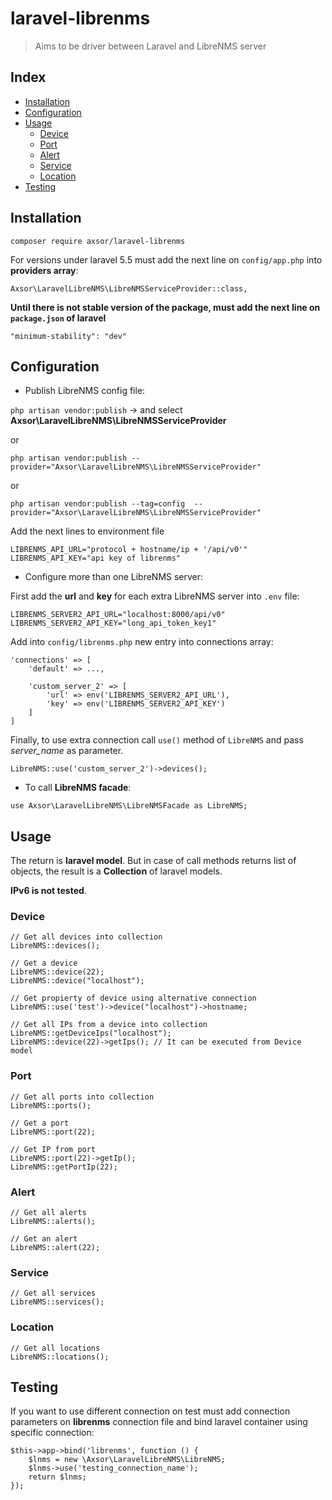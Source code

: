 # laravel-librenms
> Aims to be driver between Laravel and LibreNMS server

## Index
* [Installation](#installation)
* [Configuration](#configuration)
* [Usage](#usage)
    * [Device](#device)
    * [Port](#port)
    * [Alert](#alert)
    * [Service](#service)
    * [Location](#location)
* [Testing](#testing)

## Installation
```
composer require axsor/laravel-librenms
```

For versions under laravel 5.5 must add the next line on `config/app.php` into **providers array**:
```
Axsor\LaravelLibreNMS\LibreNMSServiceProvider::class,
```

**Until there is not stable version of the package, must add the next line on `package.json` of laravel**
```
"minimum-stability": "dev"
```

## Configuration
* Publish LibreNMS config file:

`php artisan vendor:publish` -> and select **Axsor\LaravelLibreNMS\LibreNMSServiceProvider**

or

`php artisan vendor:publish --provider="Axsor\LaravelLibreNMS\LibreNMSServiceProvider"`

or

`php artisan vendor:publish --tag=config  --provider="Axsor\LaravelLibreNMS\LibreNMSServiceProvider"`

Add the next lines to environment file
```
LIBRENMS_API_URL="protocol + hostname/ip + '/api/v0'"
LIBRENMS_API_KEY="api key of librenms"
```

* Configure more than one LibreNMS server:

First add the **url** and **key** for each extra LibreNMS server into `.env` file:

```
LIBRENMS_SERVER2_API_URL="localhost:8000/api/v0"
LIBRENMS_SERVER2_API_KEY="long_api_token_key1"
```

Add into `config/librenms.php` new entry into connections array:

```
'connections' => [
    'default' => ...,
    
    'custom_server_2' => [
        'url' => env('LIBRENMS_SERVER2_API_URL'),
        'key' => env('LIBRENMS_SERVER2_API_KEY')
    ]
]
```

Finally, to use extra connection call `use()` method of `LibreNMS` and pass *server_name* as parameter.

`LibreNMS::use('custom_server_2')->devices();`


* To call **LibreNMS facade**:

`use Axsor\LaravelLibreNMS\LibreNMSFacade as LibreNMS;`


## Usage
The return is **laravel model**. But in case of call methods returns list of objects, the result
is a **Collection** of laravel models.

**IPv6 is not tested**.

### Device
```
// Get all devices into collection
LibreNMS::devices();

// Get a device
LibreNMS::device(22);
LibreNMS::device("localhost");

// Get propierty of device using alternative connection
LibreNMS::use('test')->device("localhost")->hostname;

// Get all IPs from a device into collection
LibreNMS::getDeviceIps("localhost");
LibreNMS::device(22)->getIps(); // It can be executed from Device model
```

### Port
```
// Get all ports into collection
LibreNMS::ports();

// Get a port
LibreNMS::port(22);

// Get IP from port
LibreNMS::port(22)->getIp();
LibreNMS::getPortIp(22);
```

### Alert
```
// Get all alerts
LibreNMS::alerts();

// Get an alert
LibreNMS::alert(22);
```

### Service
```
// Get all services
LibreNMS::services();
```

### Location
```
// Get all locations
LibreNMS::locations();
```

## Testing
If you want to use different connection on test must add connection parameters on **librenms** connection
file and bind laravel container using specific connection:

```
$this->app->bind('librenms', function () {
    $lnms = new \Axsor\LaravelLibreNMS\LibreNMS;
    $lnms->use('testing_connection_name');
    return $lnms;
});
```
